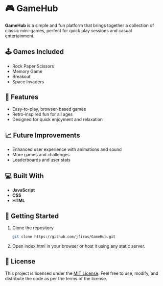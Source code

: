 # 🎮 GameHub

**GameHub** is a simple and fun platform that brings together a collection of classic mini-games, perfect for quick play sessions and casual entertainment.

## 🕹️ Games Included
- Rock Paper Scissors
- Memory Game
- Breakout
- Space Invaders

## 🚀 Features
- Easy-to-play, browser-based games
- Retro-inspired fun for all ages
- Designed for quick enjoyment and relaxation

## 📈 Future Improvements
- Enhanced user experience with animations and sound
- More games and challenges
- Leaderboards and user stats

## 💻 Built With
- **JavaScript**
- **CSS**
- **HTML**

## 📁 Getting Started
1. Clone the repository  
   ```bash
   git clone https://github.com/jfiras/GameHub.git
2. Open index.html in your browser or host it using any static server.

## 📝 License
This project is licensed under the [MIT License](https://opensource.org/licenses/MIT). Feel free to use, modify, and distribute the code as per the terms of the license.
